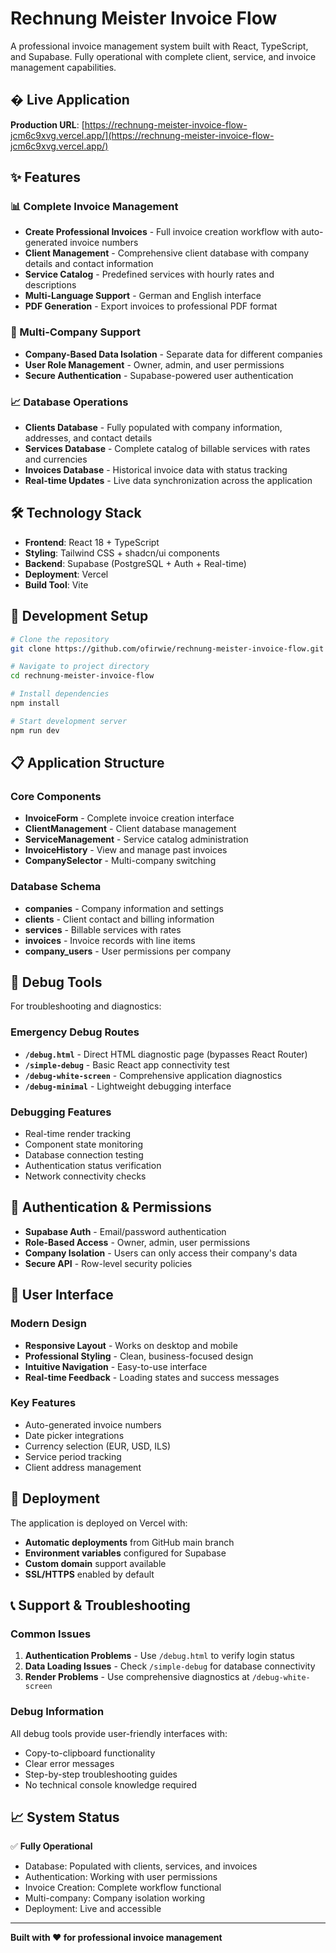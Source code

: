 # Rechnung Meister Invoice Flow

A professional invoice management system built with React, TypeScript, and Supabase. Fully operational with complete client, service, and invoice management capabilities.

## � Live Application

**Production URL**: [https://rechnung-meister-invoice-flow-jcm6c9xvg.vercel.app/](https://rechnung-meister-invoice-flow-jcm6c9xvg.vercel.app/)

## ✨ Features

### 📊 Complete Invoice Management
- **Create Professional Invoices** - Full invoice creation workflow with auto-generated invoice numbers
- **Client Management** - Comprehensive client database with company details and contact information
- **Service Catalog** - Predefined services with hourly rates and descriptions
- **Multi-Language Support** - German and English interface
- **PDF Generation** - Export invoices to professional PDF format

### 🏢 Multi-Company Support
- **Company-Based Data Isolation** - Separate data for different companies
- **User Role Management** - Owner, admin, and user permissions
- **Secure Authentication** - Supabase-powered user authentication

### 📈 Database Operations
- **Clients Database** - Fully populated with company information, addresses, and contact details
- **Services Database** - Complete catalog of billable services with rates and currencies
- **Invoices Database** - Historical invoice data with status tracking
- **Real-time Updates** - Live data synchronization across the application

## 🛠️ Technology Stack

- **Frontend**: React 18 + TypeScript
- **Styling**: Tailwind CSS + shadcn/ui components
- **Backend**: Supabase (PostgreSQL + Auth + Real-time)
- **Deployment**: Vercel
- **Build Tool**: Vite

## 🔧 Development Setup

```bash
# Clone the repository
git clone https://github.com/ofirwie/rechnung-meister-invoice-flow.git

# Navigate to project directory
cd rechnung-meister-invoice-flow

# Install dependencies
npm install

# Start development server
npm run dev
```

## 📋 Application Structure

### Core Components
- **InvoiceForm** - Complete invoice creation interface
- **ClientManagement** - Client database management
- **ServiceManagement** - Service catalog administration  
- **InvoiceHistory** - View and manage past invoices
- **CompanySelector** - Multi-company switching

### Database Schema
- **companies** - Company information and settings
- **clients** - Client contact and billing information
- **services** - Billable services with rates
- **invoices** - Invoice records with line items
- **company_users** - User permissions per company

## 🐛 Debug Tools

For troubleshooting and diagnostics:

### Emergency Debug Routes
- **`/debug.html`** - Direct HTML diagnostic page (bypasses React Router)
- **`/simple-debug`** - Basic React app connectivity test
- **`/debug-white-screen`** - Comprehensive application diagnostics
- **`/debug-minimal`** - Lightweight debugging interface

### Debugging Features
- Real-time render tracking
- Component state monitoring  
- Database connection testing
- Authentication status verification
- Network connectivity checks

## 🔐 Authentication & Permissions

- **Supabase Auth** - Email/password authentication
- **Role-Based Access** - Owner, admin, user permissions
- **Company Isolation** - Users can only access their company's data
- **Secure API** - Row-level security policies

## 📱 User Interface

### Modern Design
- **Responsive Layout** - Works on desktop and mobile
- **Professional Styling** - Clean, business-focused design
- **Intuitive Navigation** - Easy-to-use interface
- **Real-time Feedback** - Loading states and success messages

### Key Features
- Auto-generated invoice numbers
- Date picker integrations  
- Currency selection (EUR, USD, ILS)
- Service period tracking
- Client address management

## 🚀 Deployment

The application is deployed on Vercel with:
- **Automatic deployments** from GitHub main branch
- **Environment variables** configured for Supabase
- **Custom domain** support available
- **SSL/HTTPS** enabled by default

## 📞 Support & Troubleshooting

### Common Issues
1. **Authentication Problems** - Use `/debug.html` to verify login status
2. **Data Loading Issues** - Check `/simple-debug` for database connectivity
3. **Render Problems** - Use comprehensive diagnostics at `/debug-white-screen`

### Debug Information
All debug tools provide user-friendly interfaces with:
- Copy-to-clipboard functionality
- Clear error messages
- Step-by-step troubleshooting guides
- No technical console knowledge required

## 📈 System Status

✅ **Fully Operational**
- Database: Populated with clients, services, and invoices
- Authentication: Working with user permissions
- Invoice Creation: Complete workflow functional
- Multi-company: Company isolation working
- Deployment: Live and accessible

---

**Built with ❤️ for professional invoice management**
